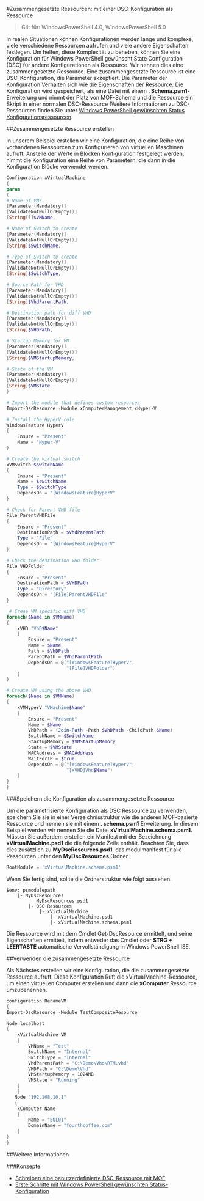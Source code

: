 #Zusammengesetzte Ressourcen: mit einer DSC-Konfiguration als Ressource

> Gilt für: WindowsPowerShell 4.0, WindowsPowerShell 5.0

In realen Situationen können Konfigurationen werden lange und komplexe, viele verschiedene Ressourcen aufrufen und viele andere Eigenschaften festlegen. Um helfen, diese Komplexität zu beheben, können Sie eine Konfiguration für Windows PowerShell gewünscht State Configuration (DSC) für andere Konfigurationen als Ressource. Wir nennen dies eine zusammengesetzte Ressource. Eine zusammengesetzte Ressource ist eine DSC-Konfiguration, die Parameter akzeptiert. Die Parameter der Konfiguration Verhalten sich wie die Eigenschaften der Ressource. Die Konfiguration wird gespeichert, als eine Datei mit einem **. Schema.psm1**-Erweiterung und nimmt der Platz von MOF-Schema und die Ressource ein Skript in einer normalen DSC-Ressource (Weitere Informationen zu DSC-Ressourcen finden Sie unter [Windows PowerShell gewünschten Status Konfigurationsressourcen](resources.md).

##Zusammengesetzte Ressource erstellen

In unserem Beispiel erstellen wir eine Konfiguration, die eine Reihe von vorhandenen Ressourcen zum Konfigurieren von virtuellen Maschinen aufruft. Anstelle der Werte in Blöcken Konfiguration festgelegt werden, nimmt die Konfiguration eine Reihe von Parametern, die dann in die Konfiguration Blöcke verwendet werden.

```powershell
Configuration xVirtualMachine
{
param
(
# Name of VMs
[Parameter(Mandatory)]
[ValidateNotNullOrEmpty()]
[String[]]$VMName,

# Name of Switch to create
[Parameter(Mandatory)]
[ValidateNotNullOrEmpty()]
[String]$SwitchName,

# Type of Switch to create
[Parameter(Mandatory)]
[ValidateNotNullOrEmpty()]
[String]$SwitchType,

# Source Path for VHD
[Parameter(Mandatory)]
[ValidateNotNullOrEmpty()]
[String]$VhdParentPath,

# Destination path for diff VHD
[Parameter(Mandatory)]
[ValidateNotNullOrEmpty()]
[String]$VHDPath,

# Startup Memory for VM
[Parameter(Mandatory)]
[ValidateNotNullOrEmpty()]
[String]$VMStartupMemory,

# State of the VM
[Parameter(Mandatory)]
[ValidateNotNullOrEmpty()]
[String]$VMState
)

# Import the module that defines custom resources
Import-DscResource -Module xComputerManagement,xHyper-V

# Install the HyperV role 
WindowsFeature HyperV
{
    Ensure = "Present"
    Name = "Hyper-V" 
}

# Create the virtual switch 
xVMSwitch $switchName
{
    Ensure = "Present"
    Name = $switchName
    Type = $SwitchType
    DependsOn = "[WindowsFeature]HyperV"
}

# Check for Parent VHD file
File ParentVHDFile
{
    Ensure = "Present"
    DestinationPath = $VhdParentPath
    Type = "File"
    DependsOn = "[WindowsFeature]HyperV"
}

# Check the destination VHD folder
File VHDFolder
{
    Ensure = "Present"
    DestinationPath = $VHDPath
    Type = "Directory"
    DependsOn = "[File]ParentVHDFile"
}

 # Creae VM specific diff VHD
foreach($Name in $VMName)
{
    xVHD "VhD$Name"
    {
        Ensure = "Present"
        Name = $Name
        Path = $VhDPath
        ParentPath = $VhdParentPath
        DependsOn = @("[WindowsFeature]HyperV",
                      "[File]VHDFolder")
    }
}

# Create VM using the above VHD
foreach($Name in $VMName)
{
    xVMHyperV "VMachine$Name"
    {
        Ensure = "Present"
        Name = $Name
        VhDPath = (Join-Path -Path $VhDPath -ChildPath $Name)
        SwitchName = $SwitchName
        StartupMemory = $VMStartupMemory
        State = $VMState
        MACAddress = $MACAddress 
        WaitForIP = $true
        DependsOn = @("[WindowsFeature]HyperV",
                      "[xVHD]Vhd$Name")
    }
} 
}
```

###Speichern die Konfiguration als zusammengesetzte Ressource

Um die parametrisierte Konfiguration als DSC Ressource zu verwenden, speichern Sie sie in einer Verzeichnisstruktur wie die anderen MOF-basierte Ressource und nennen sie mit einem **. schema.psm1** Erweiterung. In diesem Beispiel werden wir nennen Sie die Datei **xVirtualMachine.schema.psm1**. Müssen Sie außerdem erstellen ein Manifest mit der Bezeichnung **xVirtualMachine.psd1** die die folgende Zeile enthält. Beachten Sie, dass dies zusätzlich zu **MyDscResources.psd1**, das modulmanifest für alle Ressourcen unter den **MyDscResources** Ordner.

```powershell
RootModule = 'xVirtualMachine.schema.psm1'
```

Wenn Sie fertig sind, sollte die Ordnerstruktur wie folgt aussehen.

```
$env: psmodulepath
    |- MyDscResources 
           MyDscResources.psd1
        |- DSC Resources 
            |- xVirtualMachine
                |- xVirtualMachine.psd1 
                |- xVirtualMachine.schema.psm1
```

Die Ressource wird mit dem Cmdlet Get-DscResource ermittelt, und seine Eigenschaften ermittelt, indem entweder das Cmdlet oder **STRG + LEERTASTE** automatische Vervollständigung in Windows PowerShell ISE.

##Verwenden die zusammengesetzte Ressource

Als Nächstes erstellen wir eine Konfiguration, die die zusammengesetzte Ressource aufruft. Diese Konfiguration Ruft die xVirtualMachine-Ressource, um einen virtuellen Computer erstellen und dann die **xComputer** Ressource umzubenennen.

```powershell
configuration RenameVM
{
Import-DscResource -Module TestCompositeResource

Node localhost
{
    xVirtualMachine VM
    {
        VMName = "Test"
        SwitchName = "Internal"
        SwitchType = "Internal"
        VhdParentPath = "C:\Demo\Vhd\RTM.vhd"
        VHDPath = "C:\Demo\Vhd"
        VMStartupMemory = 1024MB
        VMState = "Running"
    }
    }
   Node "192.168.10.1"
   {   
    xComputer Name
    {
        Name = "SQL01"
        DomainName = "fourthcoffee.com" 
    }                                                                                                                                                                                                                                                               
}
} 
```

##Weitere Informationen

###Konzepte

* [Schreiben eine benutzerdefinierte DSC-Ressource mit MOF](authoringResourceMOF.md)
* [Erste Schritte mit Windows PowerShell gewünschten Status-Konfiguration](overview.md)



